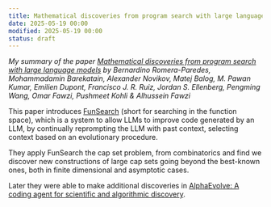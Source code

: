 ```yaml
---
title: Mathematical discoveries from program search with large language models
date: 2025-05-19 00:00
modified: 2025-05-19 00:00
status: draft
---
```


*My summary of the paper [Mathematical discoveries from program search with large language models](https://www.nature.com/articles/s41586-023-06924-6) by Bernardino Romera-Paredes, Mohammadamin Barekatain, Alexander Novikov, Matej Balog, M. Pawan Kumar, Emilien Dupont, Francisco J. R. Ruiz, Jordan S. Ellenberg, Pengming Wang, Omar Fawzi, Pushmeet Kohli & Alhussein Fawzi*

This paper introduces [FunSearch](../../permanent/funsearch.md) (short for searching in the function space), which is a system to allow LLMs to improve code generated by an LLM, by continually reprompting the LLM with past context, selecting context based on an evolutionary procedure.

They apply FunSearch the cap set problem, from combinatorics and find we discover new constructions of large cap sets going beyond the best-known ones, both in finite dimensional and asymptotic cases.

Later they were able to make additional discoveries in [AlphaEvolve: A coding agent for scientific and algorithmic discovery](alphaevolve-a-coding-agent-for-scientific-and-algorithmic-discovery.md).
